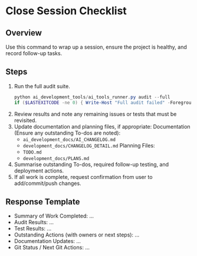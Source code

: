 # Close Session Checklist

## Overview
Use this command to wrap up a session, ensure the project is healthy, and record follow-up tasks.

## Steps
1. Run the full audit suite.
   ```powershell
   python ai_development_tools/ai_tools_runner.py audit --full
   if ($LASTEXITCODE -ne 0) { Write-Host "Full audit failed" -ForegroundColor Red }
   ```
2. Review results and note any remaining issues or tests that must be revisited.
3. Update documentation and planning files, if appropriate:
   Documentation (Ensure any outstanding To-dos are noted):
   - `ai_development_docs/AI_CHANGELOG.md`
   - `development_docs/CHANGELOG_DETAIL.md`
   Planning Files:
   - `TODO.md`
   - `development_docs/PLANS.md`
4. Summarise outstanding To-dos, required follow-up testing, and deployment actions.
5. If all work is complete, request confirmation from user to add/commit/push changes.

## Response Template
- Summary of Work Completed: ...
- Audit Results: ...
- Test Results: ...
- Outstanding Actions (with owners or next steps): ...
- Documentation Updates: ...
- Git Status / Next Git Actions: ...
